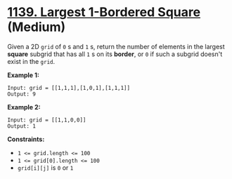 # [1139. Largest 1-Bordered Square][link] (Medium)

[link]: https://leetcode.com/problems/largest-1-bordered-square/

Given a 2D `grid` of `0` s and `1` s, return the number of elements in the largest **square**
subgrid that has all `1` s on its **border**, or `0` if such a subgrid doesn't exist in the `grid`.

**Example 1:**

```
Input: grid = [[1,1,1],[1,0,1],[1,1,1]]
Output: 9
```

**Example 2:**

```
Input: grid = [[1,1,0,0]]
Output: 1
```

**Constraints:**

- `1 <= grid.length <= 100`
- `1 <= grid[0].length <= 100`
- `grid[i][j]` is `0` or `1`
